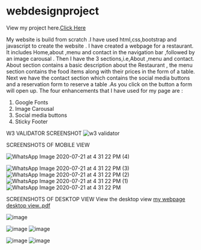 # webdesignproject

View my project here.<a href ="https://akkk12.github.io/webdesignproject/">Click Here</a>

My website is build from scratch .I have used html,css,bootstrap and javascript to create the website . I have created a webpage for a restaurant.
It includes Home,about ,menu and contact in the navigation bar ,followed by an image carousal . Then I have the 3 sections,i.e,About ,menu and contact. About section contains a basic description about the
Restaurant , the menu section  contains the food items along with their prices in the form of a table.
Next we have the contact section which contains the social media buttons and a reservation form to reserve a table .As you click on the button a form will open up. 
 The four enhancements that I have used for my page are :
1.	Google Fonts 
2.	Image Carousal 
3.	Social media buttons 
4.	Sticky Footer








W3 VALIDATOR SCREENSHOT 
![w3 validator](https://user-images.githubusercontent.com/68320786/88051993-3214eb80-cb77-11ea-9309-512b6a7e790f.png)

SCREENSHOTS OF MOBILE VIEW 

![WhatsApp Image 2020-07-21 at 4 31 22 PM (4)](https://user-images.githubusercontent.com/68320786/88052344-c3845d80-cb77-11ea-832b-a088205ec6dd.jpeg)
<br>

![WhatsApp Image 2020-07-21 at 4 31 22 PM (3)](https://user-images.githubusercontent.com/68320786/88052532-fe869100-cb77-11ea-9a2f-064ce14ff6fa.jpeg)
<br>
![WhatsApp Image 2020-07-21 at 4 31 22 PM (2)](https://user-images.githubusercontent.com/68320786/88052542-02b2ae80-cb78-11ea-8bf2-46deff086966.jpeg)
<br>
![WhatsApp Image 2020-07-21 at 4 31 22 PM (1)](https://user-images.githubusercontent.com/68320786/88052556-06decc00-cb78-11ea-9a17-e7e90e948f15.jpeg)
<br>
![WhatsApp Image 2020-07-21 at 4 31 22 PM](https://user-images.githubusercontent.com/68320786/88052560-09412600-cb78-11ea-8e15-229b075d2040.jpeg)
<br>

SCREENSHOTS OF DESKTOP VIEW 
View the desktop view [my webpage desktop view..pdf](https://github.com/akkk12/webdesignproject/files/4953580/my.webpage.desktop.view.pdf)

![image](https://user-images.githubusercontent.com/68320786/88056822-c767ae00-cb7e-11ea-8acb-72471dbed428.png)

![image](https://user-images.githubusercontent.com/68320786/88056827-cafb3500-cb7e-11ea-86cf-4ff794bbbc72.png)
![image](https://user-images.githubusercontent.com/68320786/88056842-d0587f80-cb7e-11ea-9ce7-e4a907a2eda1.png)

![image](https://user-images.githubusercontent.com/68320786/88056850-d3ec0680-cb7e-11ea-8a3c-43a6cc155313.png)
![image](https://user-images.githubusercontent.com/68320786/88056855-d64e6080-cb7e-11ea-8f52-410a81ebb8dc.png)
